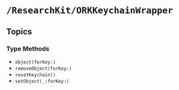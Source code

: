 # ``/ResearchKit/ORKKeychainWrapper``

<!-- The content below this line is auto-generated and is redundant. You should either incorporate it into your content above this line or delete it. -->

## Topics

### Type Methods

- ``object(forKey:)``
- ``removeObject(forKey:)``
- ``resetKeychain()``
- ``setObject(_:forKey:)``